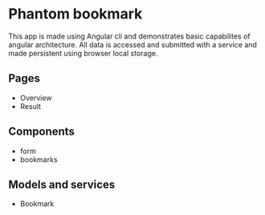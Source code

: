 # Phantom bookmark

This app is made using Angular cli and demonstrates basic capabilites of angular architecture.
All data is accessed and submitted with a service and made persistent using browser local storage.

## Pages

- Overview
- Result

## Components

- form
- bookmarks

## Models and services

- Bookmark
